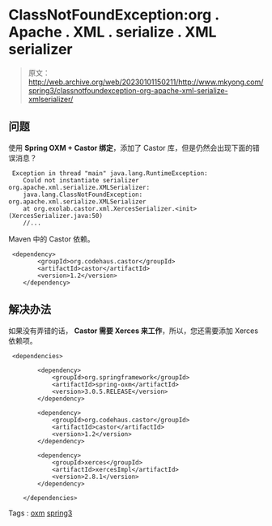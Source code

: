 # ClassNotFoundException:org . Apache . XML . serialize . XML serializer

> 原文：<http://web.archive.org/web/20230101150211/http://www.mkyong.com/spring3/classnotfoundexception-org-apache-xml-serialize-xmlserializer/>

## 问题

使用 **Spring OXM + Castor 绑定**，添加了 Castor 库，但是仍然会出现下面的错误消息？

```
 Exception in thread "main" java.lang.RuntimeException: 
	Could not instantiate serializer org.apache.xml.serialize.XMLSerializer: 
	java.lang.ClassNotFoundException: org.apache.xml.serialize.XMLSerializer
	at org.exolab.castor.xml.XercesSerializer.<init>(XercesSerializer.java:50)
	//... 
```

Maven 中的 Castor 依赖。

```
 <dependency>
		<groupId>org.codehaus.castor</groupId>
		<artifactId>castor</artifactId>
		<version>1.2</version>
	</dependency>
```

## 解决办法

如果没有弄错的话， **Castor 需要 Xerces 来工作**，所以，您还需要添加 Xerces 依赖项。

```
 <dependencies>

		<dependency>
			<groupId>org.springframework</groupId>
			<artifactId>spring-oxm</artifactId>
			<version>3.0.5.RELEASE</version>
		</dependency>

		<dependency>
			<groupId>org.codehaus.castor</groupId>
			<artifactId>castor</artifactId>
			<version>1.2</version>
		</dependency>

		<dependency>
			<groupId>xerces</groupId>
			<artifactId>xercesImpl</artifactId>
			<version>2.8.1</version>
		</dependency>

	</dependencies> 
```

Tags : [oxm](http://web.archive.org/web/20200616172123/https://mkyong.com/tag/oxm/) [spring3](http://web.archive.org/web/20200616172123/https://mkyong.com/tag/spring3/)<input type="hidden" id="mkyong-current-postId" value="9378">